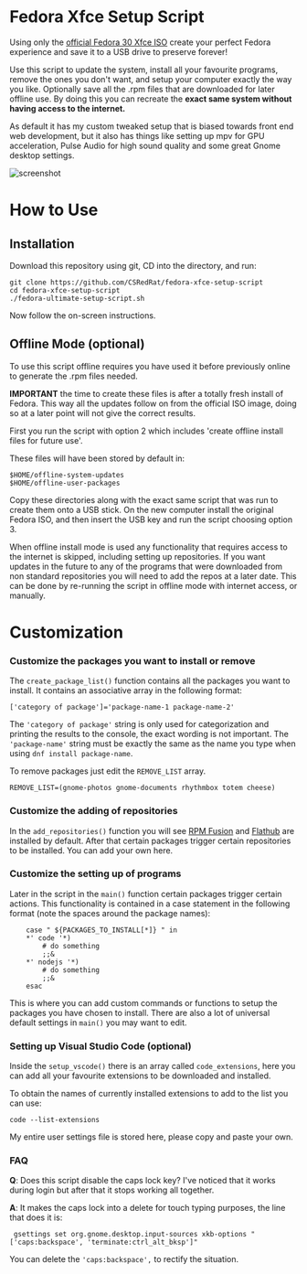 # Fedora Xfce Setup Script

Using only the [official Fedora 30 Xfce ISO](https://getfedora.org)
create your perfect Fedora experience and save it to a USB drive to preserve
forever!

Use this script to update the system, install all your favourite programs,
remove the ones you don't want, and setup your computer exactly the way you
like. Optionally save all the .rpm files that are downloaded for later offline
use. By doing this you can recreate the **exact same system without having
access to the internet.**

As default it has my custom tweaked setup that is biased towards front end web
development, but it also has things like setting up mpv for GPU acceleration,
Pulse Audio for high sound quality and some great Gnome desktop settings.

![screenshot](https://github.com/David-Else/fedora-ultimate-setup-script/blob/master/script-screenshot.png)

# How to Use

## Installation

Download this repository using git, CD into the directory, and run:

```
git clone https://github.com/CSRedRat/fedora-xfce-setup-script
cd fedora-xfce-setup-script
./fedora-ultimate-setup-script.sh
```

Now follow the on-screen instructions.

## Offline Mode (optional)

To use this script offline requires you have used it before previously online to
generate the .rpm files needed.

**IMPORTANT** the time to create these files is after a totally fresh install of
Fedora. This way all the updates follow on from the official ISO image, doing so
at a later point will not give the correct results.

First you run the script with option 2 which includes 'create offline install
files for future use'.

These files will have been stored by default in:

```
$HOME/offline-system-updates
$HOME/offline-user-packages
```

Copy these directories along with the exact same script that was run to create
them onto a USB stick. On the new computer install the original Fedora ISO, and
then insert the USB key and run the script choosing option 3.

When offline install mode is used any functionality that requires access to the
internet is skipped, including setting up repositories. If you want updates in
the future to any of the programs that were downloaded from non standard
repositories you will need to add the repos at a later date. This can be done by
re-running the script in offline mode with internet access, or manually.

# Customization

### Customize the packages you want to install or remove

The `create_package_list()` function contains all the packages you want to
install. It contains an associative array in the following format:

```
['category of package']='package-name-1 package-name-2'
```

The `'category of package'` string is only used for categorization and printing
the results to the console, the exact wording is not important. The
`'package-name'` string must be exactly the same as the name you type when using
`dnf install package-name`.

To remove packages just edit the `REMOVE_LIST` array.

```
REMOVE_LIST=(gnome-photos gnome-documents rhythmbox totem cheese)
```

### Customize the adding of repositories

In the `add_repositories()` function you will see
[RPM Fusion](https://rpmfusion.org/) and [Flathub](https://flathub.org/home) are
installed by default. After that certain packages trigger certain repositories
to be installed. You can add your own here.

### Customize the setting up of programs

Later in the script in the `main()` function certain packages trigger certain
actions. This functionality is contained in a case statement in the following
format (note the spaces around the package names):

```
    case " ${PACKAGES_TO_INSTALL[*]} " in
    *' code '*)
        # do something
        ;;&
    *' nodejs '*)
        # do something
        ;;&
    esac
```

This is where you can add custom commands or functions to setup the packages you
have chosen to install. There are also a lot of universal default settings in
`main()` you may want to edit.

### Setting up Visual Studio Code (optional)

Inside the `setup_vscode()` there is an array called `code_extensions`, here you
can add all your favourite extensions to be downloaded and installed.

To obtain the names of currently installed extensions to add to the list you can
use:

```
code --list-extensions
```

My entire user settings file is stored here, please copy and paste your own.

### FAQ

**Q**: Does this script disable the caps lock key? I've noticed that it works
during login but after that it stops working all together.

**A**: It makes the caps lock into a delete for touch typing purposes, the line
that does it is:

```
 gsettings set org.gnome.desktop.input-sources xkb-options "['caps:backspace', 'terminate:ctrl_alt_bksp']"
```

You can delete the `'caps:backspace',` to rectify the situation.
